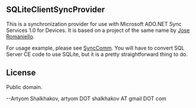 SQLiteClientSyncProvider
------------------------

This is a synchronization provider for use with Microsoft ADO.NET Sync
Services 1.0 for Devices. It is based on a project of the same name by
[Jose Romaniello](https://sourceforge.net/p/sqliteclientsyn/).

For usage example, please see
[SyncComm](https://synccomm.codeplex.com/). You will have to convert
SQL Server CE code to use SQLite, but it is a pretty straightforward
thing to do.

License
-------

Public domain.

--Artyom Shalkhakov, artyom DOT shalkhakov AT gmail DOT com
